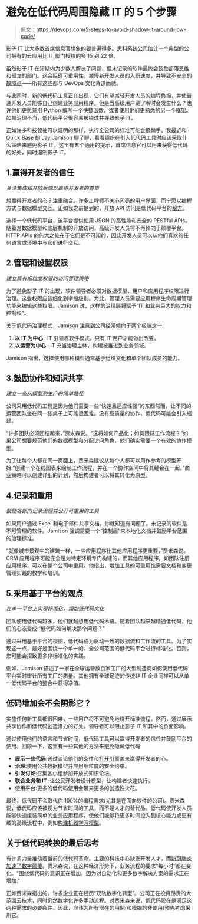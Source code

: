# 避免在低代码周围隐藏 IT 的 5 个步骤

> 原文：<https://devops.com/5-steps-to-avoid-shadow-it-around-low-code/>

影子 IT 比大多数首席信息官想象的要普遍得多。[思科系统公司估计](https://www.cio.com/article/2968281/cios-vastly-underestimate-extent-of-shadow-it.html)一个典型的公司拥有的云应用比 IT 部门授权的多 15 到 22 倍。

虽然影子 IT 在短期内为少数人解决了问题，但未记录的软件最终会鼓励部落思维和孤立的部门。这会阻碍可重用性，减慢新开发人员的入职速度，并导致[不安全的故障点](https://www.rutter-net.com/blog/4-security-risks-of-shadow-it)——所有这些都与 DevOps 文化背道而驰。

与此同时，新的低代码工具正在出现，它们有望减轻开发人员的编程负担，并使普通开发人员能够自己创建业务应用程序。但是当高级用户*更了解*时会发生什么？也许他们更愿意用 Python 编写一个快捷函数，或者使用他们更熟悉的另一个框架。如果治理不当，低代码平台很容易被绕过并导致影子 IT。

正如许多科技领袖可以证明的那样，执行全公司的标准可能会很棘手。我最近和 [Quick Base](https://www.quickbase.com/) 的 [Jay Jamison](https://www.linkedin.com/in/jayjamison/) 聊了聊，看看组织在引入低代码工具时应该采取什么策略来避免影子 IT。这里有五个通用的提示，首席信息官可以用来获得低代码的好处，同时遏制影子 IT。

## 1.赢得开发者的信任

*关注集成和开放后端以赢得开发者的尊重*

想赢得开发者的心？注重融合。许多工程师不关心闪亮的用户界面，而宁愿以编程方式与数据模型交互。正如我之前提到的，开放 API 访问是低代码平台的[秘方](https://devops.com/apis-the-secret-sauce-for-low-code-platforms/)。

选择一个低代码平台，该平台提供使用 JSON 的高性能和安全的 RESTful APIs。随着对数据模型和底层机制的开放访问，高级开发人员将不再倾向于颠覆平台。HTTP APIs 的伟大之处在于它们是不可知的，因此开发人员可以从他们喜欢的任何语言或环境中与它们进行交互。

## 2.管理和设置权限

*建立具有细粒度权限的访问管理策略*

为了避免影子 IT 的出现，软件领导者必须对数据模型、用户和应用程序权限进行治理。这些权限应该细化到字段级别。为此，管理人员需要应用程序生命周期管理功能来编辑这些权限。Jamison 说，这样的治理层将赋予“IT 和业务巨大的权力和控制权”。

关于低代码治理模式，Jamison 注意到公司经常倾向于两个极端之一:

1.  **以 IT 为中心** : IT 引领着软件模式，只有 IT 用户才能做出改变。
2.  **以运营为中心** : IT 充当治理主体，构建被推进到业务领域。

Jamison 指出，选择使用哪种模型通常基于组织文化和单个团队成员的能力。

## 3.鼓励协作和知识共享

*建立一条从模型到生产的简单路径*

公司采用低代码工具是因为他们需要一些“快速且适应性强”的东西然而，让不同的运营团队坐在同一张桌子上可能很困难。没有高质量的协作，低代码可能会引入瓶颈。

“许多团队必须团结起来，”贾米森说。“这将如何产品化；如何跟踪工作流程？”如果公司想要规范他们的数据模型和分配访问角色，他们确实需要一个有效的协作模型。

为了让每个人都在同一页面上，贾米森建议从每个人都可以用作参考的模型开始:“创建一个在线图表来绘制工作流程，并在一个协作空间中将其缝合在一起。”商业策略可以创建详细的计划，然后构建者可以将其转化为原型。

## 4.记录和重用

*鼓励各部门记录流程并公开可重用的工具*

如果用户通过 Excel 和电子邮件共享文档，你就知道有问题了。未记录的软件是不可管理的软件。Jamison 强调需要一个“控制层”来本地化文档并鼓励平台范围的治理标准。

“就像城市景观中的建筑一样，一些应用程序比其他应用程序更重要，”贾米森说。CRM 应用程序可能完全是为特定环境专门构建的，而其他应用程序，如团队注册应用程序，可以在整个公司中重用。他指出，增加工具的可重用性需要文档和变更管理实践的教学和培训。

## 5.采用基于平台的观点

*在单一平台上实现标准化，拥抱低代码文化*

团队使用低代码越多，他们就越想用低代码术语。随着团队越来越精通低代码，他们的心态变成:“低代码如何解决那个问题？”

通过采用基于平台的视图，低代码成为驱动一致的数据流和工作流的工具。为了实现这一点，最好是围绕一个单一的、全公司范围的低代码平台进行标准化。否则，您可能会招致更多非标准化的实践。

例如，Jamison 描述了一家在全球运营数百家工厂的大型制造商如何使用低代码平台实时审计所有工厂的质量。其他拥有全球足迹的传统非 IT 企业同样可以从单一低代码平台的整合中获得净值。

## 低码增加会不会阴影它？

实施任何新工具都很困难，一些用户将不可避免地绕开标准流程。然而，通过展示共享协作和低代码创造潜力的好处，领导者可以阻止影子 IT 和其中的负面影响。

通过使用他们的语言和节省时间，低代码工具可以赢得开发者的信任并鼓励平台的使用。回顾一下，这里有一些其他的方法来避免隐藏低代码:

*   **展示一些代码**:通过谈论他们的条件和[打开引擎盖](https://devops.com/how-some-code-platforms-perform-a-balancing-act/)来赢得开发者的心。
*   **治理**:使用公共数据模型并应用细粒度的安全约束。
*   **引发讨论**:召集各小组参加开放式知识论坛。
*   **联合业务和 IT** :让公民开发者设计模型，让构建者快速执行。
*   使用平台:更多的低代码使用会带来更多的创造性火花。

最终，低代码不会取代你 100%的编程需求(尤其是在面向软件的公司)。贾米森说，低代码应该被视为节省时间的工具，而不是人才的替代品。低代码使开发人员能够快速组装简单的业务应用程序，使他们能够将更多时间投入到核心能力或更有趣的高级流程中，例如[构建机器学习模型](https://nordicapis.com/how-to-train-a-machine-learning-algorithm-using-tensorflow/)。

## 关于低代码转换的最后思考

有许多力量推动着当前的低代码革命。主要的科技中心缺乏开发人才，而[新冠肺炎加速了数字颠覆](https://devops.com/how-200-cios-responded-to-a-fully-remote-economy/)。贾米森说，在这种经济形势下，业务流程的要求“每小时”都在变化。"围绕低代码的意识正在增加，因为对自动化和更多数字解决方案的需求正在增加."

正如贾米森指出的，许多企业正在经历“双轨数字化转型”。公司正在投资昂贵的大范围云技术，同时仍然数字化许多手动流程。对贾米森来说，低代码现在是满足这两种需求的必要条件。因此，应该为所有潜在的用例(和模糊的非使用)预先考虑采用它。